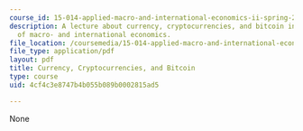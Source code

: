 ```yaml
---
course_id: 15-014-applied-macro-and-international-economics-ii-spring-2016
description: A lecture about currency, cryptocurrencies, and bitcoin in the context
  of macro- and international economics.
file_location: /coursemedia/15-014-applied-macro-and-international-economics-ii-spring-2016/4cf4c3e8747b4b055b089b0002815ad5_MIT15_014S16_L16Bitcoin.pdf
file_type: application/pdf
layout: pdf
title: Currency, Cryptocurrencies, and Bitcoin
type: course
uid: 4cf4c3e8747b4b055b089b0002815ad5

---
```

None